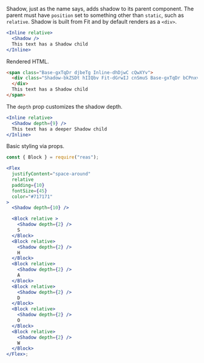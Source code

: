 <!-- Description -->

Shadow, just as the name says, adds shadow to its parent component.
The parent must have `position` set to something other than `static`, such as `relative`.
Shadow is built from Fit and by default renders as a `<div>`.

<!-- Minimal JSX to showcase component -->

```jsx
<Inline relative>
  <Shadow />
  This text has a Shadow child
</Inline>
```

Rendered HTML.

```html
<span class="Base-gxTqDr djbeTg Inline-dhDjwC cQwXYv">
  <div class="Shadow-bkZSDt hIIQbv Fit-dGrwIJ cnSmuS Base-gxTqDr bCPnxv">
  </div>
  This text has a Shadow child
</span>
```

The `depth` prop customizes the shadow depth.

```jsx
<Inline relative>
  <Shadow depth={9} />
  This text has a deeper Shadow child
</Inline>
```

Basic styling via props.

```jsx
const { Block } = require("reas");

<Flex
  justifyContent="space-around"
  relative
  padding={10}
  fontSize={45}
  color="#717171"
>
  <Shadow depth={10} />

  <Block relative >
    <Shadow depth={2} />
    S
  </Block>
  <Block relative>
    <Shadow depth={2} />
    H
  </Block>
  <Block relative>
    <Shadow depth={2} />
    A
  </Block>
  <Block relative>
    <Shadow depth={2} />
    D
  </Block>
  <Block relative>
    <Shadow depth={2} />
    O
  </Block>
  <Block relative>
    <Shadow depth={2} />
    W
  </Block>
</Flex>;
```
